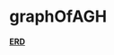 # graphOfAGH
[**ERD**](https://lucid.app/lucidchart/ab6a9e49-a27c-4626-ac64-2e8ff4e4d3c3/edit?invitationId=inv_af7aa229-0787-4935-9dd9-a4802d975d57) 
